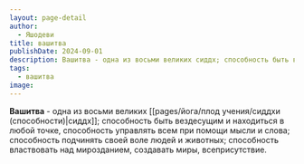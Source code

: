 ```yaml
---
layout: page-detail
author:
  - Яшодеви
title: вашитва
publishDate: 2024-09-01
description: Вашитва - одна из восьми великих сиддх; способность быть вездесущим и находиться в любой точке, способность управлять всем при помощи мысли и слова; способность подчинять своей воле людей и животных; способность властвовать над мирозданием, создавать миры, всеприсутствие.
tags:
  - вашитва
image:
---
```

**Вашитва** - одна из восьми великих [[pages/йога/плод учения/сиддхи (способности)|сиддх]]; способность быть вездесущим и находиться в любой точке, способность управлять всем при помощи мысли и слова; способность подчинять своей воле людей и животных; способность властвовать над мирозданием, создавать миры, всеприсутствие.

